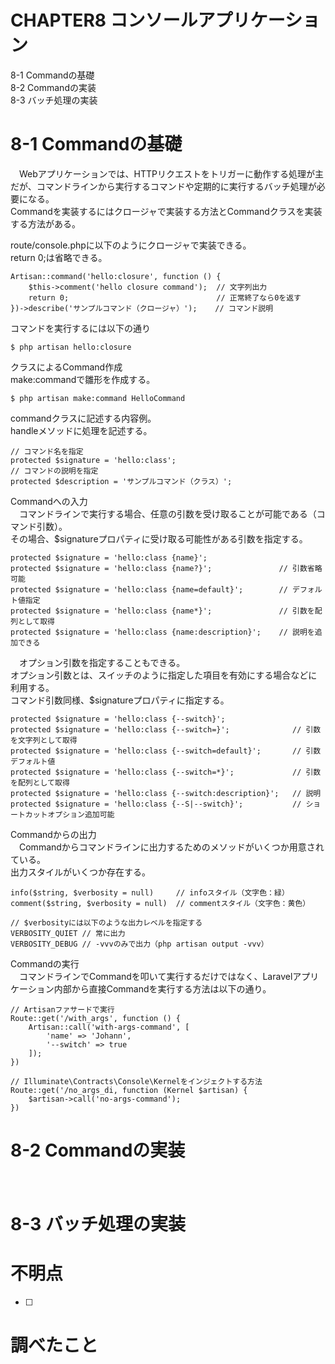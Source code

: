 # CHAPTER8 コンソールアプリケーション
8-1 Commandの基礎  
8-2 Commandの実装  
8-3 バッチ処理の実装  

# 8-1 Commandの基礎
　Webアプリケーションでは、HTTPリクエストをトリガーに動作する処理が主だが、コマンドラインから実行するコマンドや定期的に実行するバッチ処理が必要になる。  
Commandを実装するにはクロージャで実装する方法とCommandクラスを実装する方法がある。

route/console.phpに以下のようにクロージャで実装できる。  
return 0;は省略できる。
```
Artisan::command('hello:closure', function () {
    $this->comment('hello closure command');  // 文字列出力
    return 0;                                 // 正常終了なら0を返す
})->describe('サンプルコマンド（クロージャ）');    // コマンド説明
```
コマンドを実行するには以下の通り
```
$ php artisan hello:closure
```

クラスによるCommand作成  
 make:commandで雛形を作成する。
```
$ php artisan make:command HelloCommand
```
commandクラスに記述する内容例。  
handleメソッドに処理を記述する。
```
// コマンド名を指定
protected $signature = 'hello:class';
// コマンドの説明を指定
protected $description = 'サンプルコマンド（クラス）';
```

Commandへの入力  
　コマンドラインで実行する場合、任意の引数を受け取ることが可能である（コマンド引数）。  
その場合、$signatureプロパティに受け取る可能性がある引数を指定する。
```
protected $signature = 'hello:class {name}';
protected $signature = 'hello:class {name?}';               // 引数省略可能
protected $signature = 'hello:class {name=default}';        // デフォルト値指定
protected $signature = 'hello:class {name*}';               // 引数を配列として取得
protected $signature = 'hello:class {name:description}';    // 説明を追加できる
```

　オプション引数を指定することもできる。  
オプション引数とは、スイッチのように指定した項目を有効にする場合などに利用する。  
コマンド引数同様、$signatureプロパティに指定する。
```
protected $signature = 'hello:class {--switch}';
protected $signature = 'hello:class {--switch=}';              // 引数を文字列として取得
protected $signature = 'hello:class {--switch=default}';       // 引数デフォルト値
protected $signature = 'hello:class {--switch=*}';             // 引数を配列として取得
protected $signature = 'hello:class {--switch:description}';   // 説明
protected $signature = 'hello:class {--S|--switch}';           // ショートカットオプション追加可能
```

Commandからの出力  
　Commandからコマンドラインに出力するためのメソッドがいくつか用意されている。  
出力スタイルがいくつか存在する。
```
info($string, $verbosity = null)     // infoスタイル（文字色：緑）
comment($string, $verbosity = null)  // commentスタイル（文字色：黄色）

// $verbosityには以下のような出力レベルを指定する
VERBOSITY_QUIET // 常に出力
VERBOSITY_DEBUG // -vvvのみで出力（php artisan output -vvv）
```

Commandの実行  
　コマンドラインでCommandを叩いて実行するだけではなく、Laravelアプリケーション内部から直接Commandを実行する方法は以下の通り。

```
// Artisanファサードで実行
Route::get('/with_args', function () {
    Artisan::call('with-args-command', [
        'name' => 'Johann',
        '--switch' => true
    ]);
})

// Illuminate\Contracts\Console\Kernelをインジェクトする方法
Route::get('/no_args_di, function (Kernel $artisan) {
    $artisan->call('no-args-command');
})
```

# 8-2 Commandの実装
　


# 8-3 バッチ処理の実装


# 不明点
- [ ] 

# 調べたこと

